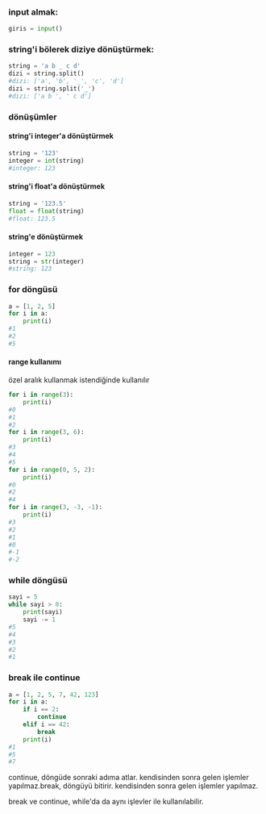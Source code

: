 ### input almak:
```python
giris = input()
```

### string'i bölerek diziye dönüştürmek:
```python
string = 'a b _ c d'
dizi = string.split()
#dizi: ['a', 'b', '_', 'c', 'd']
dizi = string.split('_')
#dizi: ['a b ', ' c d']
```

### dönüşümler
#### string'i integer'a dönüştürmek
```python
string = '123'
integer = int(string)
#integer: 123
```
#### string'i float'a dönüştürmek
```python
string = '123.5'
float = float(string)
#float: 123.5
```
#### string'e dönüştürmek
```python
integer = 123
string = str(integer)
#string: 123
```
### for döngüsü
```python
a = [1, 2, 5]
for i in a:
    print(i)
#1
#2
#5
```
#### range kullanımı
özel aralık kullanmak istendiğinde kullanılır

```python
for i in range(3):
    print(i)
#0
#1
#2
for i in range(3, 6):
    print(i)
#3
#4
#5
for i in range(0, 5, 2):
    print(i)
#0
#2
#4
for i in range(3, -3, -1):
    print(i)
#3
#2
#1
#0
#-1
#-2
```

### while döngüsü
```python
sayi = 5
while sayi > 0:
    print(sayi)
    sayi -= 1
#5
#4
#3
#2
#1
```

### break ile continue
```python
a = [1, 2, 5, 7, 42, 123]
for i in a:
    if i == 2:
        continue
    elif i == 42:
        break
    print(i)
#1
#5
#7
```
continue, döngüde sonraki adıma atlar. kendisinden sonra gelen işlemler yapılmaz.break, döngüyü bitirir. kendisinden sonra gelen işlemler yapılmaz.

break ve continue, while'da da aynı işlevler ile kullanılabilir.